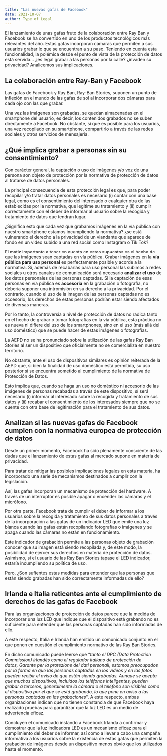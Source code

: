```yaml
---
title: "Las nuevas gafas de Facebook"
date: 2021-10-07
author: Type of Legal
---
```


El lanzamiento de unas gafas fruto de la colaboración entre Ray Ban y Facebook se ha convertido en uno de los productos tecnológicos más relevantes del año. Estas gafas incorporan cámaras que permiten a sus usuarios grabar lo que se encuentran a su paso. Teniendo en cuenta esta funcionalidad, la polémica desde el punto de vista de la protección de datos está servida… ¿es legal grabar a las personas por la calle? ¿invaden su privacidad? Analicemos sus implicaciones.

**La colaboración entre Ray-Ban y Facebook**
--------------------------------------------

Las gafas de Facebook y Ray Ban, Ray-Ban Stories, suponen un punto de inflexión en el mundo de las gafas de sol al incorporar dos cámaras para cada ojo con las que grabar.

Una vez las imágenes son grabadas, se quedan almacenadas en el smartphone del usuario, es decir, los contenidos grabados no se suben directamente a Facebook. No obstante, sí que es posible para los usuarios, una vez recopilado en su smartphone, compartirlo a través de las redes sociales y otros servicios de mensajería.

**¿Qué implica grabar a personas sin su consentimiento?**
---------------------------------------------------------

Con carácter general, la captación o uso de imágenes y/o voz de una persona son objeto de protección por la normativa de protección de datos al tratarse de datos personales.

La principal consecuencia de esta protección legal es que, para poder recopilar y/o tratar datos personales es necesario (i) contar con una base legal, como es el consentimiento del interesado o cualquier otra de las establecidas por la normativa, que legitime su tratamiento y (ii) cumplir correctamente con el deber de informar al usuario sobre la recogida y tratamiento de datos que tendrán lugar.

¿Significa esto que cada vez que grabamos imágenes en la vía pública con nuestro smartphone estamos incumpliendo la normativa? ¿se está vulnerando el derecho a la privacidad de un viandante que aparece de fondo en un video subido a una red social como Instagram o Tik Tok?

El matiz importante a tener en cuenta en estos supuestos es el hecho de que las imágenes sean captadas en vía pública. Grabar imágenes en la **vía pública para uso personal** es perfectamente posible y acorde a la normativa. Si, además de recabarlas para uso personal las subimos a redes sociales u otros canales de comunicación será necesario **analizar el uso** de los datos personales de las personas captadas. Si la captación de esas personas en vía pública es **accesoria** en la grabación o fotografía, no debería suponer una intromisión en su derecho a la privacidad. Por el contrario, cuando el uso de la imagen de las personas captadas no es accesorio, los derechos de estas personas podrían estar siendo afectados de diversas maneras.

Por lo tanto, la controversia a nivel de protección de datos no radica tanto en el hecho de grabar o tomar fotografías en la vía pública, esta práctica no es nueva ni difiere del uso de los smartphones, sino en el uso (más allá del uso doméstico) que se puede hacer de estas imágenes o fotografías.

La AEPD no se ha pronunciado sobre la utilización de las gafas Ray Ban Stories al ser un dispositivo que oficialmente no se comercializa en nuestro territorio.

No obstante, ante el uso de dispositivos similares es opinión reiterada de la AEPD que, si bien la finalidad de uso doméstico está permitida, su uso posterior sí se encuentra sometido al cumplimiento de la normativa de Protección de Datos.  

Esto implica que, cuando se haga un uso no doméstico ni accesorio de las imágenes de personas recabadas a través de este dispositivo, sí será necesario (i) informar al interesado sobre la recogida y tratamiento de sus datos y (ii) recabar el consentimiento de los interesados siempre que no se cuente con otra base de legitimación para el tratamiento de sus datos.

**Analizan si las nuevas gafas de Facebook cumplen con la normativa europea de protección de datos** 
-----------------------------------------------------------------------------------------------------

Desde un primer momento, Facebook ha sido plenamente consciente de las dudas que el lanzamiento de estas gafas al mercado supone en materia de privacidad.

Para tratar de mitigar las posibles implicaciones legales en esta materia, ha incorporado una serie de mecanismos destinados a cumplir con la legislación.

Así, las gafas incorporan un mecanismo de protección del hardware. A través de un interruptor es posible apagar o encender las cámaras y el micrófono.

Por otra parte, Facebook trata de cumplir el deber de informar a los usuarios sobre la recogida y tratamiento de sus datos personales a través de la incorporación a las gafas de un indicador LED que emite una luz blanca cuando las gafas están recopilando fotografías o imágenes y se apaga cuando las cámaras no están en funcionamiento.

Este indicador de grabación permite a las personas objeto de grabación conocer que su imagen está siendo recopilada y, de este modo, la posibilidad de ejercer sus derechos en materia de protección de datos. Asimismo, si el usuario de las Ray Ban Stories tapase el LED indicador, estaría incumpliendo su política de uso.

Pero, ¿Son sufientes estas medidas para entender que las personas que están siendo grabadas han sido correctamente informadas de ello?

**Irlanda e Italia reticentes ante el cumplimiento de derechos de las gafas de Facebook**
-----------------------------------------------------------------------------------------

Para las organizaciones de protección de datos parece que la medida de incorporar una luz LED que indique que el dispositivo está grabando no es suficiente para entender que las personas captadas han sido informadas de ello.

A este respecto, Italia e Irlanda han emitido un comunicado conjunto en el que ponen en cuestión el cumplimiento normativo de las Ray Ban Stories.

En dicho comunicado puede leerse que “_tanto el DPC (Data Protection Commission) irlandés como el regulador italiano de protección de datos, Garante per la protezione dei dati personali, estamos preocupados por la forma en que las personas captadas en los vídeos y en las fotos pueden recibir el aviso de que están siendo grabadas. Aunque se acepta que muchos dispositivos, incluidos los teléfonos inteligentes, pueden grabar a terceros, generalmente la cámara o el teléfono son visibles como el dispositivo por el que se está grabando, lo que pone en aviso a las personas captadas en las grabaciones_". A este respecto, ambas organizaciones indican que no tienen constancia de que Facebook haya realizado pruebas para garantizar que la luz LED es un medio de advertencia eficaz.

Concluyen el comunicado instando a Facebook Irlanda a confirmar y demostrar que la luz indicadora LED es un mecanismo eficaz para el cumplimiento del deber de informar, así como a llevar a cabo una campaña informativa a los usuarios sobre la existencia de estas gafas que permiten la grabación de imágenes desde un dispositivo menos obvio que los utilizados hasta el momento.
